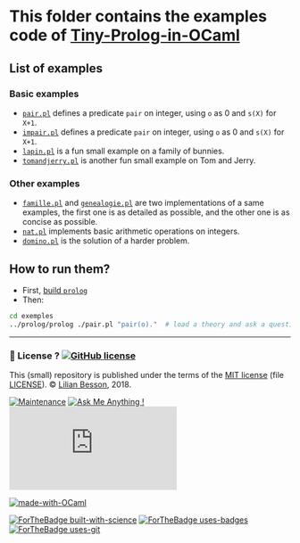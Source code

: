 # This folder contains the examples code of [Tiny-Prolog-in-OCaml](https://github.com/Naereen/Tiny-Prolog-in-OCaml)

## List of examples
### Basic examples
- [`pair.pl`](pair.pl) defines a predicate `pair` on integer, using `o` as 0 and `s(X)` for `X+1`.
- [`impair.pl`](impair.pl) defines a predicate `pair` on integer, using `o` as 0 and `s(X)` for `X+1`.
- [`lapin.pl`](lapin.pl) is a fun small example on a family of bunnies.
- [`tomandjerry.pl`](tomandjerry.pl) is another fun small example on Tom and Jerry.

### Other examples
- [`famille.pl`](famille.pl) and [`genealogie.pl`](genealogie.pl) are two implementations of a same examples, the first one is as detailed as possible, and the other one is as concise as possible.
- [`nat.pl`](nat.pl) implements basic arithmetic operations on integers.
- [`domino.pl`](domino.pl) is the solution of a harder problem.

## How to run them?
- First, [build `prolog`](../prolog/)
- Then:

```bash
cd exemples
../prolog/prolog ./pair.pl "pair(o)."  # load a theory and ask a question
```

---

### :scroll: License ? [![GitHub license](https://img.shields.io/github/license/Naereen/Tiny-Prolog-in-OCaml.svg)](https://github.com/Naereen/Tiny-Prolog-in-OCaml/blob/master/LICENSE)
This (small) repository is published under the terms of the [MIT license](http://lbesson.mit-license.org/) (file [LICENSE](LICENSE)).
© [Lilian Besson](https://GitHub.com/Naereen), 2018.

[![Maintenance](https://img.shields.io/badge/Maintained%3F-yes-green.svg)](https://GitHub.com/Naereen/Tiny-Prolog-in-OCaml/graphs/commit-activity)
[![Ask Me Anything !](https://img.shields.io/badge/Ask%20me-anything-1abc9c.svg)](https://GitHub.com/Naereen/Tiny-Prolog-in-OCaml)
[![Analytics](https://ga-beacon.appspot.com/UA-38514290-17/github.com/Naereen/Tiny-Prolog-in-OCaml/README.md?pixel)](https://GitHub.com/Naereen/Tiny-Prolog-in-OCaml/)

[![made-with-OCaml](https://img.shields.io/badge/Made%20with-OCaml-1f425f.svg)](https://ocaml.org/)

[![ForTheBadge built-with-science](http://ForTheBadge.com/images/badges/built-with-science.svg)](https://GitHub.com/Naereen/)
[![ForTheBadge uses-badges](http://ForTheBadge.com/images/badges/uses-badges.svg)](http://ForTheBadge.com)
[![ForTheBadge uses-git](http://ForTheBadge.com/images/badges/uses-git.svg)](https://GitHub.com/)
